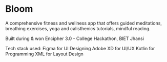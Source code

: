 # Bloom
A comprehensive fitness and wellness app that offers guided meditations, breathing exercises, yoga and calisthenics tutorials, mindful reading.

Built during & won Encipher 3.0 - College Hackathon, BIET Jhansi

Tech stack used: Figma for UI Designing
                 Adobe XD for UI/UX
                 Kotlin for Programming
                 XML for Layout Design
                 
